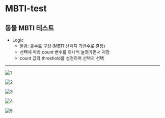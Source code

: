# MBTI-test

## 동물 MBTI 테스트

* Logic
  * 물음: 홀수로 구성 (MBTI 선택지 과반수로 결정) 
  * 선택에 따라 count 변수를 하나씩 늘려가면서 저장
  * count 값의 threshold를 설정하여 선택지 선택 



--------------

![1](https://user-images.githubusercontent.com/47622991/123443897-4546fb80-d611-11eb-826f-2065204325a4.PNG)

![2](https://user-images.githubusercontent.com/47622991/123443900-4710bf00-d611-11eb-9d2b-0d023a0e6256.PNG)

![3](https://user-images.githubusercontent.com/47622991/123443906-47a95580-d611-11eb-824b-f6c1b46f17d9.PNG)

![4](https://user-images.githubusercontent.com/47622991/123443910-4841ec00-d611-11eb-8a4c-87f5b3cc9fb8.PNG)

![5](https://user-images.githubusercontent.com/47622991/123443918-49731900-d611-11eb-925b-537f9aa34675.PNG)

